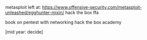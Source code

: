 metasploit left at: https://www.offensive-security.com/metasploit-unleashed/egghunter-mixin/
hack the box ffa

book on pentest with networking
hack the box academy

[mid year: decide]